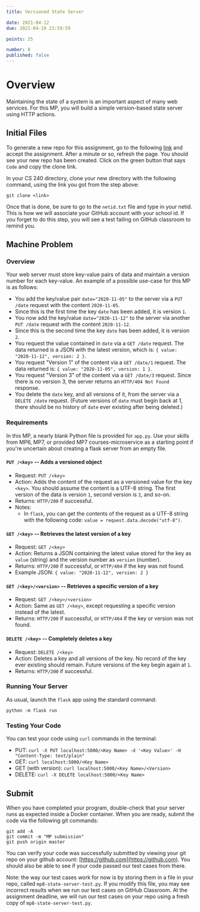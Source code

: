 ```yaml
---
title: Versioned State Server

date: 2021-04-12
due: 2021-04-19 23:59:59

points: 25

number: 8
published: false
---
```


# Overview

Maintaining the state of a system is an important aspect of many web services.  For this MP, you will build a simple version-based state server using HTTP actions.


## Initial Files

To generate a new repo for this assignment, go to the following [link](https://classroom.github.com/a/n3WGMLY-) and accept the assignment. After a minute or so, refresh the page. You should see your new repo has been created. Click on the green button that says `Code` and copy the clone link.

In your CS 240 directory, clone your new directory with the following command, using the link you got from the step above:

```
git clone <link>
```

Once that is done, be sure to go to the `netid.txt` file and type in your netid. This is how we will associate your GitHub account with your school id. If you forget to do this step, you will see a test failing on GitHub classroom to remind you.


## Machine Problem

### Overview

Your web server must store key-value pairs of data and maintain a version number for each key-value.  An example of a possible use-case for this MP is as follows:

- You add the key/value pair `date="2020-11-05"` to the server via a `PUT /date` request with the content `2020-11-05`.
- Since this is the first time the key `date` has been added, it is version `1`.
- You now add the key/value `date="2020-11-12"` to the server via another `PUT /date` request with the content `2020-11-12`.
- Since this is the second time the key `date` has been added, it is version `2`.
- You request the value contained in `date` via a `GET /date` request.  The data returned is a JSON with the latest version, which is: `{ value: "2020-11-12", version: 2 }`.
- You request "Version 1" of the content via a `GET /date/1` request.  The data returned is: `{ value: "2020-11-05", version: 1 }`.
- You request "Version 3" of the content via a `GET /date/3` request.  Since there is no version 3, the server returns an `HTTP/404 Not Found` response.
- You delete the `date` key, and all versions of it, from the server via a `DELETE /date` request.  (Future versions of `date` must begin back at 1, there should be no history of `date` ever existing after being deleted.)


### Requirements

In this MP, a nearly blank Python file is provided for `app.py`.  Use your skills from MP6, MP7, or provided MP7 courses-microservice as a starting point if you're uncertain about creating a flask server from an empty file.


#### `PUT /<key>` -- Adds a versioned object

- Request: `PUT /<key>`
- Action: Adds the content of the request as a versioned value for the key `<key>`.  You should assume the content is a UTF-8 string.  The first version of the data is version `1`, second version is `2`, and so-on.
- Returns: `HTTP/200` if successful.
- Notes:
  - In `flask`, you can get the contents of the request as a UTF-8 string with the following code: `value = request.data.decode("utf-8")`.


#### `GET /<key>` -- Retrieves the latest version of a key

- Request: `GET /<key>`
- Action: Returns a JSON containing the latest value stored for the key as `value` (string) and the version number as `version` (number).
- Returns: `HTTP/200` if successful, or `HTTP/404` if the key was not found.
- Example JSON: `{ value: "2020-11-12", version: 2 }`


#### `GET /<key>/<version>` -- Retrieves a specific version of a key

- Request: `GET /<key>/<version>`
- Action: Same as `GET /<key>`, except requesting a specific version instead of the latest.
- Returns: `HTTP/200` if successful, or `HTTP/404` if the key or version was not found.


#### `DELETE /<key>` -- Completely deletes a key

- Request: `DELETE /<key>`
- Action: Deletes a key and all versions of the key. No record of the key ever existing should remain. Future versions of the key begin again at `1`.
- Returns: `HTTP/200` if successful.



### Running Your Server

As usual, launch the `flask` app using the standard command:

```
python -m flask run
```



### Testing Your Code

You can test your code using `curl` commands in the terminal:

- PUT: `curl -X PUT localhost:5000/<Key Name> -d '<Key Value>' -H "Content-Type: text/plain"`
- GET: `curl localhost:5000/<Key Name>`
- GET (with version): `curl localhost:5000/<Key Name>/<Version>`
- DELETE: `curl -X DELETE localhost:5000/<Key Name>`



## Submit

When you have completed your program, double-check that your server runs as expected inside a Docker container.  When you are ready, submit the code via the following git commands:

```
git add -A
git commit -m "MP submission"
git push origin master
```

You can verify your code was successfully submitted by viewing your git repo on your github account: [https://github.com](https://github.com). You should also be able to see if your code passed our test cases from there. 

Note: the way our test cases work for now is by storing them in a file in your repo, called `mp8-state-server-test.py`. If you modify this file, you may see incorrect results when we run our test cases on GitHub Classroom. At the assignment deadline, we will run our test cases on your repo using a fresh copy of `mp8-state-server-test.py`.